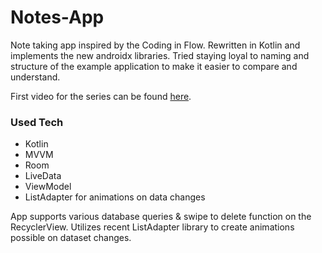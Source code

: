 # Notes-App

Note taking app inspired by the Coding in Flow. Rewritten in Kotlin and implements the new androidx libraries. Tried staying loyal to naming and structure of the example application to make it easier to compare and understand.

First video for the series can be found [here].

### Used Tech

  - Kotlin
  - MVVM
  - Room 
  - LiveData
  - ViewModel
  - ListAdapter for animations on data changes


App supports various database queries & swipe to delete function on the RecyclerView. Utilizes recent ListAdapter library to create animations possible on dataset changes.

[here]: <https://www.youtube.com/playlist?list=PLrnPJCHvNZuDihTpkRs6SpZhqgBqPU118>